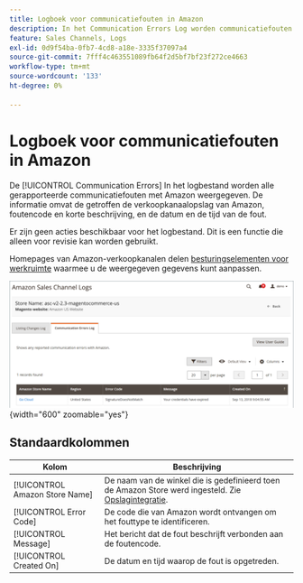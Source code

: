 ```yaml
---
title: Logboek voor communicatiefouten in Amazon
description: In het Communication Errors Log worden communicatiefouten weergegeven tussen Amazon en [!DNL Commerce].
feature: Sales Channels, Logs
exl-id: 0d9f54ba-0fb7-4cd8-a18e-3335f37097a4
source-git-commit: 7fff4c463551089fb64f2d5bf7bf23f272ce4663
workflow-type: tm+mt
source-wordcount: '133'
ht-degree: 0%

---
```


# Logboek voor communicatiefouten in Amazon

De [!UICONTROL Communication Errors] In het logbestand worden alle gerapporteerde communicatiefouten met Amazon weergegeven. De informatie omvat de getroffen de verkoopkanaalopslag van Amazon, foutencode en korte beschrijving, en de datum en de tijd van de fout.

Er zijn geen acties beschikbaar voor het logbestand. Dit is een functie die alleen voor revisie kan worden gebruikt.

Homepages van Amazon-verkoopkanalen delen [besturingselementen voor werkruimte](./workspace-controls.md) waarmee u de weergegeven gegevens kunt aanpassen.

![Logboek met communicatiefouten](assets/amazon-comm-errors-log.png){width="600" zoomable="yes"}

## Standaardkolommen

| Kolom | Beschrijving |
|--------------------------------|-----------------------------------------------------------------------------------------------------------------------|
| [!UICONTROL Amazon Store Name] | De naam van de winkel die is gedefinieerd toen de Amazon Store werd ingesteld. Zie [Opslagintegratie](./store-integration.md). |
| [!UICONTROL Error Code] | De code die van Amazon wordt ontvangen om het fouttype te identificeren. |
| [!UICONTROL Message] | Het bericht dat de fout beschrijft verbonden aan de foutencode. |
| [!UICONTROL Created On] | De datum en tijd waarop de fout is opgetreden. |
